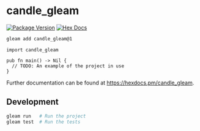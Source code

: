 # candle_gleam

[![Package Version](https://img.shields.io/hexpm/v/candle_gleam)](https://hex.pm/packages/candle_gleam)
[![Hex Docs](https://img.shields.io/badge/hex-docs-ffaff3)](https://hexdocs.pm/candle_gleam/)

```sh
gleam add candle_gleam@1
```
```gleam
import candle_gleam

pub fn main() -> Nil {
  // TODO: An example of the project in use
}
```

Further documentation can be found at <https://hexdocs.pm/candle_gleam>.

## Development

```sh
gleam run   # Run the project
gleam test  # Run the tests
```
